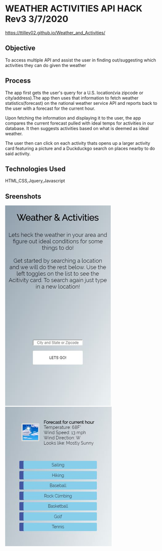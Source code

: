 # WEATHER ACTIVITIES API HACK Rev3 3/7/2020

https://ttilley02.github.io/Weather_and_Activities/

## Objective
To access multiple API and assist the user in finding out/suggesting which activities they can do given the weather


## Process
The app first gets the user's query for a U.S. location(via zipcode or city/address).The app then uses that information to fetch weather statistics(forecast) on the national weather service API and reports back to the user with a forecast for the current hour.

Upon fetching the information and displaying it to the user, the app compares the current forecast pulled with ideal temps for activities in our database.
It then suggests activities based on what is deemed as ideal weather.

The user then can click on each activity thats opens up a larger activity card featuring a picture and
a Duckduckgo search on places nearby to do said activity.

## Technologies Used

HTML,CSS,Jquery,Javascript

## Sreenshots

![](img/screenshot1.JPG) 
![](img/screenshot2.JPG)
